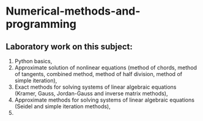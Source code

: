 # Numerical-methods-and-programming

## Laboratory work on this subject:
1. Python basics,
2. Approximate solution of nonlinear equations (method of chords, method of tangents, combined method, method of half division, method of simple iteration),
3. Exact methods for solving systems of linear algebraic equations (Kramer, Gauss, Jordan-Gauss and inverse matrix methods),
4. Approximate methods for solving systems of linear algebraic equations (Seidel and simple iteration methods),
5. 

